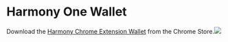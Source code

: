 # Harmony One Wallet

Download the [Harmony Chrome Extension Wallet](https://chrome.google.com/webstore/detail/harmony-one-wallet/fnnegphlobjdpkhecapkijjdkgcjhkib) from the Chrome Store.![](https://gblobscdn.gitbook.com/assets%2F-LlEOlYqEG\_GKuO5Rehq%2F-MiWzpiAptcekK2gWgBV%2F-MiX-6CzN6Y1B3R\_oz3Y%2Fimage.png?alt=media\&token=d294d279-ea9f-4de3-9499-6d15115d12db)
